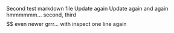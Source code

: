 Second test markdown file
Update again
Update again and again
hmmmmmm...
second, third
$$$$
$$
even newer
grrr...
with inspect
one line
again
